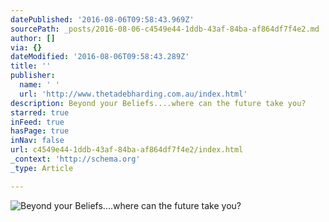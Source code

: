 ```yaml
---
datePublished: '2016-08-06T09:58:43.969Z'
sourcePath: _posts/2016-08-06-c4549e44-1ddb-43af-84ba-af864df7f4e2.md
author: []
via: {}
dateModified: '2016-08-06T09:58:43.289Z'
title: ''
publisher:
  name: ' '
  url: 'http://www.thetadebharding.com.au/index.html'
description: Beyond your Beliefs....where can the future take you?
starred: true
inFeed: true
hasPage: true
inNav: false
url: c4549e44-1ddb-43af-84ba-af864df7f4e2/index.html
_context: 'http://schema.org'
_type: Article

---
```

![Beyond your Beliefs....where can the future take you?](https://the-grid-user-content.s3-us-west-2.amazonaws.com/eaf567be-85e2-4ffd-b009-324323c05d11.jpg)